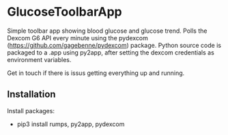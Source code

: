 # GlucoseToolbarApp
Simple toolbar app showing blood glucose and glucose trend. Polls the Dexcom G6 API every minute using the pydexcom (https://github.com/gagebenne/pydexcom) package. Python source code is packaged to a .app using py2app, after setting the dexcom credentials as environment variables.

Get in touch if there is issus getting everything up and running.

## Installation
Install packages:
- pip3 install rumps, py2app, pydexcom
